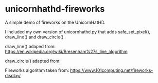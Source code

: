 # unicornhathd-fireworks
A simple demo of fireworks on the UnicornHatHD.

I included my own version of unicornhathd.py that adds safe_set_pixel(), draw_line() and draw_circle().

draw_line() adaped from:
https://en.wikipedia.org/wiki/Bresenham%27s_line_algorithm

draw_circle() adapted from:


Fireworks algorithm taken from:
https://www.101computing.net/fireworks-display/
